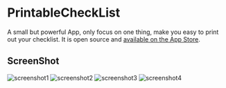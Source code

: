# PrintableCheckList
A small but powerful App, only focus on one thing, make you easy to print out your checklist. It is open source and [available on the App Store](https://itunes.apple.com/us/app/flash-best-printable-check/id991595690?mt=8).

## ScreenShot

![screenshot1](http://a1.mzstatic.com/us/r30/Purple5/v4/bd/c6/b8/bdc6b84f-3406-f9e5-b2bd-1f64757534d2/screen322x572.jpeg)
![screenshot2](http://a1.mzstatic.com/us/r30/Purple7/v4/72/5a/53/725a53f1-5644-cffa-bed3-c9f9acb9cdf1/screen322x572.jpeg)
![screenshot3](http://a1.mzstatic.com/us/r30/Purple7/v4/ce/fe/0f/cefe0f62-6fc4-5975-b4b6-2f149d0a6ca5/screen322x572.jpeg)
![screenshot4](http://a5.mzstatic.com/us/r30/Purple7/v4/4b/64/53/4b645346-8c24-bb2a-61e2-91aff0c4d2cd/screen322x572.jpeg)


